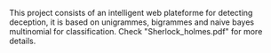 This project consists of an intelligent web plateforme for detecting deception, it is based on unigrammes, bigrammes and naive bayes multinomial for classification. Check "Sherlock_holmes.pdf" for more details.
